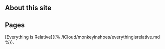 ## About this site 

## Pages
[Everything is Relative]({% /iCloud/monkeyinshoes/everythingisrelative.md %}).

